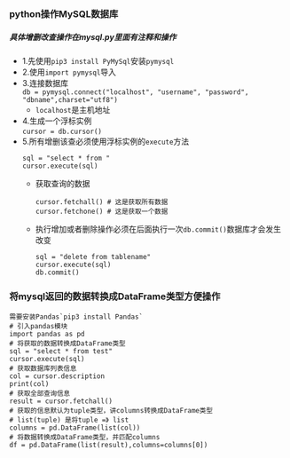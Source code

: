 ### python操作MySQL数据库
##### 具体增删改查操作在mysql.py里面有注释和操作
- 1.先使用`pip3 install PyMySql`安装`pymysql`
- 2.使用`import pymysql`导入
- 3.连接数据库  
    `db = pymysql.connect("localhost", "username", "password", "dbname",charset="utf8")`
    - `localhost`是主机地址
- 4.生成一个浮标实例  
    `cursor = db.cursor()`
- 5.所有增删该查必须使用浮标实例的`execute`方法
    ```
    sql = "select * from "
    cursor.execute(sql)
    ```
  - 获取查询的数据
    ```
    cursor.fetchall() # 这是获取所有数据
    cursor.fetchone() # 这是获取一个数据
    ```
  - 执行增加或者删除操作必须在后面执行一次`db.commit()`数据库才会发生改变  
      ```
      sql = "delete from tablename"
      cursor.execute(sql)
      db.commit()        
      ```

### 将mysql返回的数据转换成DataFrame类型方便操作  
    需要安装Pandas`pip3 install Pandas`
    # 引入pandas模块
    import pandas as pd
    # 将获取的数据转换成DataFrame类型
    sql = "select * from test"
    cursor.execute(sql)
    # 获取数据库列表信息
    col = cursor.description
    print(col)
    # 获取全部查询信息
    result = cursor.fetchall()
    # 获取的信息默认为tuple类型，讲columns转换成DataFrame类型
    # list(tuple) 是将tuple =》 list
    columns = pd.DataFrame(list(col))
    # 将数据转换成DataFrame类型，并匹配columns
    df = pd.DataFrame(list(result),columns=columns[0])
